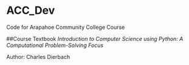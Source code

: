# ACC_Dev
Code for Arapahoe Community College Course

##Course Textbook 
_Introduction to Computer Science using Python: A Computational Problem-Solving Focus_ 

Author: Charles Dierbach
